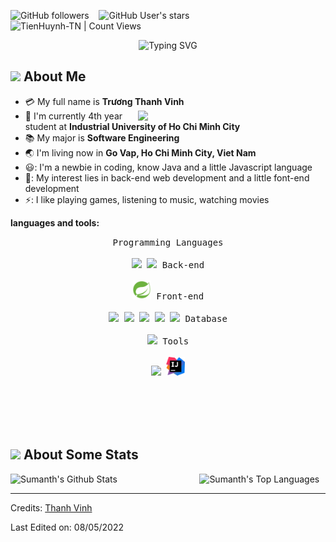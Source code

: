 <img alt="GitHub followers" src="https://img.shields.io/github/followers/thanhvinh941?style=social"> &nbsp;&nbsp; <img alt="GitHub User's stars" src="https://img.shields.io/github/stars/tienhuynh-tn?style=social"> &nbsp;&nbsp; <img alt="TienHuynh-TN | Count Views" src="https://enemo786q3svfle.m.pipedream.net" />

<div align="center">
 <img src="https://readme-typing-svg.herokuapp.com?font=Square+Peg&size=80&color=BDF7EB&center=true&vCenter=true&width=1000&height=120&lines=Well+come+to+my+profile!;Hi+There!+I'm+Thanh+Vinh+%3C3+%3C3+%3C3;Software+Engineer+Student+;Java+Developer" alt="Typing SVG" />
</div>

## <img src="https://raw.githubusercontent.com/nixin72/nixin72/master/wave.gif" width="30px"></img> About Me

- :credit_card: My full name is **Trương Thanh Vinh**    <img src="https://i.pinimg.com/originals/af/55/fa/af55fafdcac083449327d2d2cdf9ed1d.gif" width="300" align="right"/>
- :school: I'm currently 4th year student at **Industrial University of Ho Chi Minh City**
- :books: My major is **Software Engineering**
- :earth_asia: I'm living now in **Go Vap, Ho Chi Minh City, Viet Nam**
- 😃: I'm a newbie in coding, know Java and a little Javascript language
- 🤔: My interest lies in back-end web development and a little font-end development
- ⚡: I like playing games, listening to music, watching movies

**languages and tools:**  

<p  align="center">
  <kbd>
    <kbd>Programming Languages</kbd>
    <br>
    <br>
    <img width="30px" src="https://cdn.jsdelivr.net/gh/devicons/devicon/icons/java/java-plain.svg" /> 
    <img width="30px" src="https://cdn.jsdelivr.net/gh/devicons/devicon/icons/javascript/javascript-original.svg" />   
  </kbd>
  <kbd>
    <kbd>Back-end</kbd>
    <br>
    <br>
    <img width="30px" src="https://raw.githubusercontent.com/github/explore/80688e429a7d4ef2fca1e82350fe8e3517d3494d/topics/spring-boot/spring-boot.png" />
  </kbd>
  <kbd>
    <kbd>Front-end</kbd>
    <br>
    <br>
    <img width="30px" src="https://cdn.jsdelivr.net/gh/devicons/devicon/icons/html5/html5-original.svg" /> 
    <img width="30px" src="https://cdn.jsdelivr.net/gh/devicons/devicon/icons/css3/css3-plain.svg" /> 
    <img width="30px" src="https://cdn.jsdelivr.net/gh/devicons/devicon/icons/bootstrap/bootstrap-plain.svg" /> 
    <img width="30px" src="https://cdn.jsdelivr.net/gh/devicons/devicon/icons/angularjs/angularjs-plain.svg" />
    <img width="30px" src="https://cdn.jsdelivr.net/gh/devicons/devicon/icons/javascript/javascript-original.svg" />
  </kbd>
  <kbd>
    <kbd>Database</kbd>
    <br>
    <br>
    <img width="30px" src="https://cdn.jsdelivr.net/gh/devicons/devicon/icons/mysql/mysql-plain.svg" />
  </kbd>
  <kbd>
    <kbd>Tools</kbd>
    <br>
    <br>
    <img width="30px" src="https://cdn.jsdelivr.net/gh/devicons/devicon/icons/vscode/vscode-original.svg" />
    <img width="30px" src="https://raw.githubusercontent.com/github/explore/caa262eeb858e81282d6f651d6eef1f8730b54ba/topics/intellij-idea/intellij-idea.png" />
  </kbd>
</p>

<br>
<br>
<br>
<br>


## <img src="https://media0.giphy.com/media/cNZqrH5IzOG0xrlWks/giphy.gif?cid=ecf05e47map255q427en9uprqc1sb0unjq5k4fnqg5pmhhs4&rid=giphy.gif&ct=s" width="50px"> About Some Stats

<img align="left" src="https://github-readme-stats.sumanth-talluri.vercel.app/api?username=thanhvinh941&show_icons=true&title_color=fff&icon_color=79ff97&text_color=efefef&bg_color=24292e" alt="Sumanth's Github Stats" width="60%">

<img src="https://github-readme-stats.sumanth-talluri.vercel.app/api/top-langs/?username=thanhvinh941&show_icons=true&hide_border=true&theme=radical" width="37%" alt="Sumanth's Top Languages">

-----
Credits: [Thanh Vinh](https://github.com/thanhvinh941)

Last Edited on: 08/05/2022
